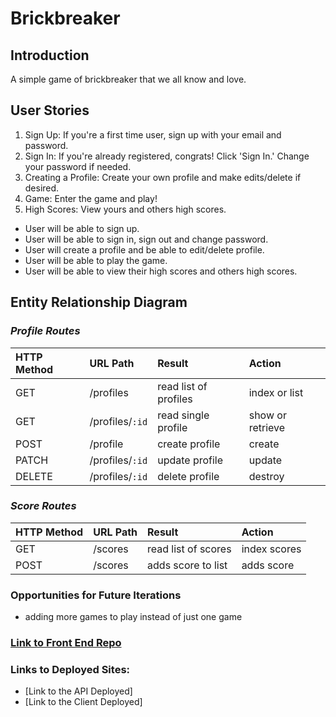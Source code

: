 # Brickbreaker
## Introduction
A simple game of brickbreaker that we all know and love.
## User Stories
1. Sign Up: If you're a first time user, sign up with your email and password.
2. Sign In: If you're already registered, congrats! Click 'Sign In.' Change your password if needed.
3. Creating a Profile: Create your own profile and make edits/delete if desired.
4. Game: Enter the game and play!
5. High Scores: View yours and others high scores.
  
- User will be able to sign up.
- User will be able to sign in, sign out and change password.
- User will create a profile and be able to edit/delete profile.
- User will be able to play the game.
- User will be able to view their high scores and others high scores.

## Entity Relationship Diagram


<!-- ## API Routes -->

<!-- ### _User Authorization Routes_

| HTTP Method   | URL Path        | Result               | Action           |
|:--------------|:----------------|:---------------------|:-----------------|
| POST          | /sign-up        | create profile       | create           |
| POST          | /sign-in        | get single profile   | show or retrieve |
| DELETE        | /sign-out       | delete profile       | destroy          |
| PATCH         | /change-password| update password      | update           | -->


### _Profile Routes_

| HTTP Method   | URL Path        | Result               | Action           |
|:--------------|:----------------|:---------------------|:-----------------|
| GET           | /profiles       | read list of profiles| index or list    |
| GET           | /profiles/`:id` | read single profile  | show or retrieve |
| POST          | /profile        | create profile       | create           |
| PATCH         | /profiles/`:id` | update profile       | update           |
| DELETE        | /profiles/`:id` | delete profile       | destroy          |

### _Score Routes_

| HTTP Method   | URL Path        | Result               | Action           |
|:--------------|:----------------|:---------------------|:-----------------|
| GET           | /scores         | read list of scores  | index scores     |
| POST          | /scores         | adds score to list   | adds score       |

<!-- ## Technologies Used

|    Libraries      | Languages        | Frameworks              | Database          | Version Control
|:-----------------------------------------|:----------------|:---------------------|:-----------------|:-----------------|
| [React.js](https://reactjs.org/)       |    [HTML](https://developer.mozilla.org/en-US/docs/Web/HTML)        |  [Express](https://expressjs.com/) | [MongoDB](https://www.mongodb.com/)   | [GitHub](https://github.com/) |[Javascript](https://www.javascript.com/)          | [BootStrap](https://getbootstrap.com/)       |           |
|  [Axios](https://www.npmjs.com/package/axios)         | [CSS](https://developer.mozilla.org/en-US/docs/Web/CSS)          |        |          |
|    [Mongoose](https://mongoosejs.com/)        |           |        |         |
|          |          |       |         | -->


  
### Opportunities for Future Iterations
- adding more games to play instead of just one game


### [Link to Front End Repo](https://github.com/ms00l/brickbreakCLIENT)
### Links to Deployed Sites:
- [Link to the API Deployed]
- [Link to the Client Deployed]